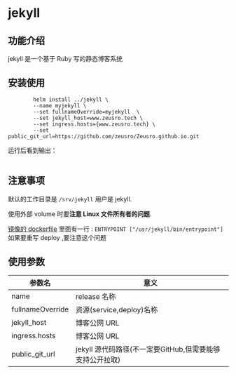 # jekyll

## 功能介绍

jekyll 是一个基于 Ruby 写的静态博客系统

## 安装使用

```shell
		helm install ../jekyll \
		--name myjekyll \
		--set fullnameOverride=myjekyll  \
		--set jekyll_host=www.zeusro.tech \
		--set ingress.hosts={www.zeusro.tech} \
    	--set public_git_url=https://github.com/zeusro/Zeusro.github.io.git
```

运行后看到输出：

```shell

```

## 注意事项

默认的工作目录是 `/srv/jekyll`
用户是 jekyll.

使用外部 volume 时要**注意 Linux 文件所有者的问题**.

[镜像的 dockerfile](https://github.com/envygeeks/jekyll-docker/blob/master/repos/jekyll/Dockerfile) 里面有一行 : `ENTRYPOINT ["/usr/jekyll/bin/entrypoint"]`
如果要重写 deploy ,要注意这个问题

## 使用参数

参数名|意义
--|--
name|release 名称
fullnameOverride|资源(service,deploy)名称
jekyll_host |博客公网 URL
ingress.hosts|博客公网 URL
public_git_url|jekyll 源代码路径(不一定要GitHub,但需要能够支持公开拉取)